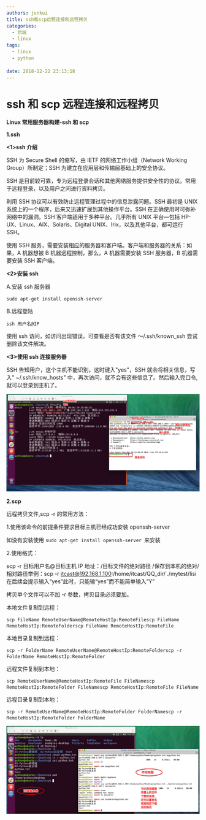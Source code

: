 ```yaml
---
authors: junkui
title: ssh和scp远程连接和远程拷贝
categories:
  - 后端
  - linux
tags:
  - linux
  - python

date: 2018-12-22 23:13:18
---
```


# ssh 和 scp 远程连接和远程拷贝

**Linux 常用服务器构建-ssh 和 scp**

**1.ssh**

**<1>ssh 介绍**

SSH 为 Secure Shell 的缩写，由 IETF 的网络工作小组（Network Working Group）所制定；SSH 为建立在应用层和传输层基础上的安全协议。

SSH 是目前较可靠，专为远程登录会话和其他网络服务提供安全性的协议。常用于远程登录，以及用户之间进行资料拷贝。

利用 SSH 协议可以有效防止远程管理过程中的信息泄露问题。SSH 最初是 UNIX 系统上的一个程序，后来又迅速扩展到其他操作平台。SSH 在正确使用时可弥补网络中的漏洞。SSH 客户端适用于多种平台。几乎所有 UNIX 平台—包括 HP-UX、Linux、AIX、Solaris、Digital UNIX、Irix，以及其他平台，都可运行 SSH。

使用 SSH 服务，需要安装相应的服务器和客户端。客户端和服务器的关系：如果，A 机器想被 B 机器远程控制，那么，A 机器需要安装 SSH 服务器，B 机器需要安装 SSH 客户端。

**<2>安装 ssh**

A.安装 ssh 服务器

```
sudo apt-get install openssh-server
```

B.远程登陆

```
ssh 用户名@IP
```

使用 ssh 访问，如访问出现错误。可查看是否有该文件 ～/.ssh/known_ssh 尝试删除该文件解决。

**<3>使用 ssh 连接服务器**

SSH 告知用户，这个主机不能识别，这时键入"yes"，SSH 就会将相关信息，写入" ~/.ssh/know_hosts" 中，再次访问，就不会有这些信息了。然后输入完口令,就可以登录到主机了。

![img](./ssh和scp远程连接和远程拷贝/2ea1b4f7cacb4506810c6935e822a4e9.png)

**2.scp**

远程拷贝文件,scp -r 的常用方法：

1.使用该命令的前提条件要求目标主机已经成功安装 openssh-server

如没有安装使用 `sudo apt-get install openssh-server `来安装

2.使用格式：

scp -r 目标用户名@目标主机 IP 地址：/目标文件的绝对路径 /保存到本机的绝对/相对路径举例：scp -r itcast@192.168.1.100:/home/itcast/QQ_dir/ ./mytest/lisi 在后续会提示输入“yes”此时，只能输“yes”而不能简单输入“Y”

拷贝单个文件可以不加 -r 参数，拷贝目录必须要加。

本地文件复制到远程：

```
scp FileName RemoteUserName@RemoteHostIp:RemoteFilescp FileName RemoteHostIp:RemoteFolderscp FileName RemoteHostIp:RemoteFile
```

本地目录复制到远程：

```
scp -r FolderName RemoteUserName@RemoteHostIp:RemoteFolderscp -r FolderName RemoteHostIp:RemoteFolder
```

远程文件复制到本地：

```
scp RemoteUserName@RemoteHostIp:RemoteFile FileNamescp RemoteHostIp:RemoteFolder FileNamescp RemoteHostIp:RemoteFile FileName
```

远程目录复制到本地：

```
scp -r RemoteUserName@RemoteHostIp:RemoteFolder FolderNamescp -r RemoteHostIp:RemoteFolder FolderName
```

![img](./ssh和scp远程连接和远程拷贝/79a156e3e470483ba9d0d96d4f69d465.png)
